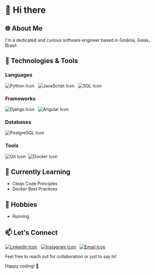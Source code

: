 <link rel="stylesheet" href="https://cdnjs.cloudflare.com/ajax/libs/font-awesome/5.15.3/css/all.min.css" integrity="sha384-dfES2vtA8E+K+ZXtDE5zL7tfvoz8IGSoCRuFZYj4i2fZ8Ohz4wFswqXKtO+5Z0cS" crossorigin="anonymous">

# 👋 Hi there

## 🌐 About Me

I'm a dedicated and curious software engineer based in Goiânia, Goiás, Brasil. 

## 🔧 Technologies & Tools

### Languages
![Python Icon](https://img.icons8.com/color/48/000000/python.png) &nbsp; 
![JavaScript Icon](https://img.icons8.com/color/48/000000/javascript.png) &nbsp; 
![SQL Icon](https://img.icons8.com/nolan/48/sql.png)

### Frameworks
![Django Icon](https://img.icons8.com/ios-filled/50/000000/django.png) &nbsp; 
![Angular Icon](https://img.icons8.com/color/48/000000/angularjs.png)

### Databases
![PostgreSQL Icon](https://img.icons8.com/color/48/000000/postgreesql.png)

### Tools
![Git Icon](https://img.icons8.com/color/48/000000/git.png)&nbsp;
![Docker Icon](https://img.icons8.com/color/48/000000/docker.png)

## 🌱 Currently Learning

- Clean Code Principles 
- Docker Best Practices
  
## 🏃 Hobbies

- Running


## 📫 Let's Connect

[![LinkedIn Icon](https://img.icons8.com/color/48/000000/linkedin.png)](https://www.linkedin.com/in/haniel-zaiine/) &nbsp; 
[![Instagram Icon](https://img.icons8.com/color/48/000000/instagram-new.png)](https://www.instagram.com/hanielzaiine/) &nbsp; 
[![Email Icon](https://img.icons8.com/color/48/000000/gmail.png)](mailto:haniel.zaiine@gmail.com)

Feel free to reach out for collaboration or just to say hi!

Happy coding! 🚀
